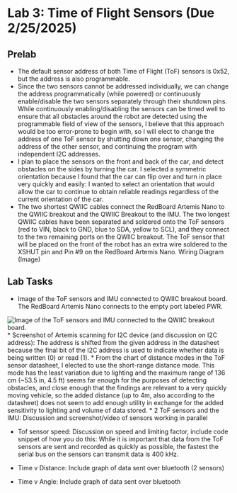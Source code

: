 # Lab 3: Time of Flight Sensors (Due 2/25/2025)

## Prelab
* The default sensor address of both Time of Flight (ToF) sensors is 0x52, but the address is also programmable.
* Since the two sensors cannot be addressed individually, we can change the address programmatically (while powered) or continuously enable/disable the two sensors separately through their shutdown pins. While continuously enabling/disabling the sensors can be timed well to ensure that all obstacles around the robot are detected using the programmable field of view of the sensors, I believe that this approach would be too error-prone to begin with, so I will elect to change the address of one ToF sensor by shutting down one sensor, changing the address of the other sensor, and continuing the program with independent I2C addresses.
* I plan to place the sensors on the front and back of the car, and detect obstacles on the sides by turning the car. I selected a symmetric orientation because I found that the car can flip over and turn in place very quickly and easily: I wanted to select an orientation that would allow the car to continue to obtain reliable readings regardless of the current orientation of the car. 
* The two shortest QWIIC cables connect the RedBoard Artemis Nano to the QWIIC breakout and the QWIIC Breakout to the IMU. The two longest QWIIC cables have been separated and soldered onto the ToF sensors (red to VIN, black to GND, blue to SDA, yellow to SCL), and they connect to the two remaining ports on the QWIIC breakout. The ToF sensor that will be placed on the front of the robot has an extra wire soldered to the XSHUT pin and Pin #9 on the RedBoard Artemis Nano.
Wiring Diagram (Image)

## Lab Tasks
* Image of the ToF sensors and IMU connected to QWIIC breakout board. The RedBoard Artemis Nano connects to the empty port labeled PWR. 
<img src="images/ToFSetup.png" alt="Image of the ToF sensors and IMU connected to the QWIIC breakout board.">
* Screenshot of Artemis scanning for I2C device (and discussion on I2C address): The address is shifted from the given address in the datasheet because the final bit of the I2C address is used to indicate whether data is being written (0) or read (1).
* From the chart of distance modes in the ToF sensor datasheet, I elected to use the short-range distance mode. This mode has the least variation due to lighting and the maximum range of 136 cm (~53.5 in, 4.5 ft) seems far enough for the purposes of detecting obstacles, and close enough that the findings are relevant to a very quickly moving vehicle, so the added distance (up to 4m, also according to the datasheet) does not seem to add enough utility in exchange for the added sensitivity to lighting and volume of data stored.
* 2 ToF sensors and the IMU: Discussion and screenshot/video of sensors working in parallel

* Tof sensor speed: Discussion on speed and limiting factor, include code snippet of how you do this: While it is important that data from the ToF sensors are sent and recorded as quickly as possible, the fastest the serial bus on the sensors can transmit data is 400 kHz.
* Time v Distance: Include graph of data sent over bluetooth (2 sensors)

* Time v Angle: Include graph of data sent over bluetooth
